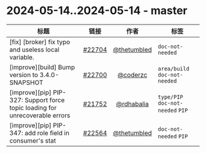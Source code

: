 # 2024-05-14..2024-05-14 - master
| 标题 | 链接 | 作者 | 标签 |
| - | :--: | :--: | - |
| [fix] [broker] fix typo and useless local variable. | [#22704](https://github.com/apache/pulsar/pull/22704) | [@thetumbled](https://github.com/thetumbled) | `doc-not-needed`  | 
| [improve][build] Bump version to 3.4.0-SNAPSHOT | [#22700](https://github.com/apache/pulsar/pull/22700) | [@coderzc](https://github.com/coderzc) | `area/build` `doc-not-needed`  | 
| [improve][pip] PIP-327: Support force topic loading for unrecoverable errors | [#21752](https://github.com/apache/pulsar/pull/21752) | [@rdhabalia](https://github.com/rdhabalia) | `type/PIP` `doc-not-needed` `PIP`  | 
| [improve][pip] PIP-347: add role field in consumer's stat | [#22564](https://github.com/apache/pulsar/pull/22564) | [@thetumbled](https://github.com/thetumbled) | `doc-not-needed` `PIP`  | 
